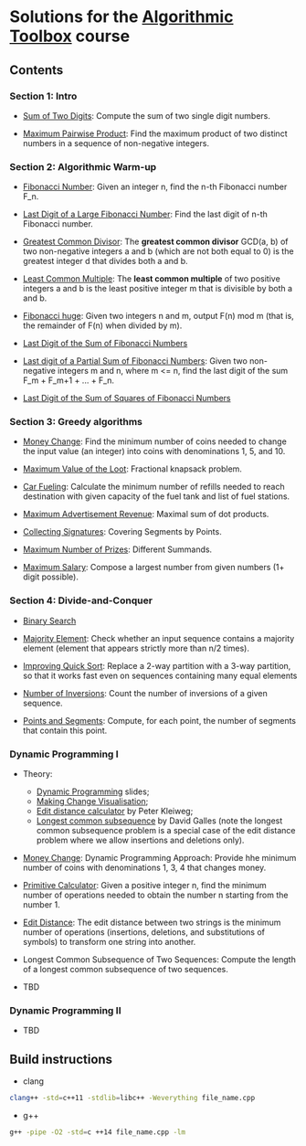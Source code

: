
# Solutions for the [Algorithmic Toolbox](https://www.coursera.org/learn/algorithmic-toolbox) course

## Contents

### Section 1: Intro

* [Sum of Two Digits](https://github.com/olpotkin/ds_and_algos_modern_cpp/blob/master/algorithmic-toolbox/week1/1_sum_of_two_digits/APlusB.cpp):
   Compute the sum of two single digit numbers.

* [Maximum Pairwise Product](https://github.com/olpotkin/ds_and_algos_modern_cpp/blob/master/algorithmic-toolbox/week1/2_maximum_pairwise_product/max_pairwise_product.cpp):
   Find the maximum product of two distinct numbers in a sequence of non-negative integers.

### Section 2: Algorithmic Warm-up

* [Fibonacci Number](https://github.com/olpotkin/ds_and_algos_modern_cpp/blob/master/algorithmic-toolbox/week2/1_fibonacci_number/fibonacci.cpp):
   Given an integer n, find the n-th Fibonacci number F_n.

* [Last Digit of a Large Fibonacci Number](https://github.com/olpotkin/ds_and_algos_modern_cpp/blob/master/algorithmic-toolbox/week2/2_last_digit_of_fibonacci_number/fibonacci_last_digit.cpp):
   Find the last digit of n-th Fibonacci number.

* [Greatest Common Divisor](https://github.com/olpotkin/ds_and_algos_modern_cpp/blob/master/algorithmic-toolbox/week2/3_greatest_common_divisor/gcd.cpp):
   The **greatest common divisor** GCD(a, b) of two non-negative integers a and b (which are not both equal to 0) is the greatest integer d that divides both a and b.

* [Least Common Multiple](https://github.com/olpotkin/ds_and_algos_modern_cpp/blob/master/algorithmic-toolbox/week2/4_least_common_multiple/lcm.cpp):
   The **least common multiple** of two positive integers a and b is the least positive integer m that is divisible by both a and b.

* [Fibonacci huge](https://github.com/olpotkin/ds_and_algos_modern_cpp/blob/master/algorithmic-toolbox/week2/5_fibonacci_number_again/fibonacci_huge.cpp):
   Given two integers n and m, output F(n) mod m (that is, the remainder of F(n) when divided by m).

* [Last Digit of the Sum of Fibonacci Numbers](https://github.com/olpotkin/ds_and_algos_modern_cpp/blob/master/algorithmic-toolbox/week2/6_last_digit_of_the_sum_of_fibonacci_numbers/fibonacci_sum_last_digit.cpp)

* [Last digit of a Partial Sum of Fibonacci Numbers](https://github.com/olpotkin/ds_and_algos_modern_cpp/blob/master/algorithmic-toolbox/week2/7_last_digit_of_the_fibonacci_partial_sum/fibonacci_partial_sum.cpp):
   Given two non-negative integers m and n, where m <= n, find the last digit of the sum F_m + F_m+1 + ... + F_n.

* [Last Digit of the Sum of Squares of Fibonacci Numbers](https://github.com/olpotkin/ds_and_algos_modern_cpp/blob/master/algorithmic-toolbox/week2/8_last_digit_of_the_sum_of_squares_of_fibonacci_numbers/fibonacci_sum_squares.cpp)

### Section 3: Greedy algorithms

* [Money Change](https://github.com/olpotkin/ds_and_algos_modern_cpp/blob/master/algorithmic-toolbox/week3/1_money_change/change.cpp):
   Find the minimum number of coins needed to change the input value (an integer) into coins with denominations 1, 5, and 10.

* [Maximum Value of the Loot](https://github.com/olpotkin/ds_and_algos_modern_cpp/blob/master/algorithmic-toolbox/week3/2_maximum_value_of_the_loot/fractional_knapsack.cpp):
   Fractional knapsack problem.

* [Car Fueling](https://github.com/olpotkin/ds_and_algos_modern_cpp/blob/master/algorithmic-toolbox/week3/3_car_fueling/car_fueling.cpp):
   Calculate the minimum number of refills needed to reach destination with given capacity of the fuel tank and list of fuel stations.

* [Maximum Advertisement Revenue](https://github.com/olpotkin/ds_and_algos_modern_cpp/blob/master/algorithmic-toolbox/week3/4_maximum_advertisement_revenue/dot_product.cpp):
   Maximal sum of dot products.

* [Collecting Signatures](https://github.com/olpotkin/ds_and_algos_modern_cpp/blob/master/algorithmic-toolbox/week3/5_collecting_signatures/covering_segments.cpp):
   Covering Segments by Points.

* [Maximum Number of Prizes](https://github.com/olpotkin/ds_and_algos_modern_cpp/blob/master/algorithmic-toolbox/week3/6_maximum_number_of_prizes/different_summands.cpp):
   Different Summands.

* [Maximum Salary](https://github.com/olpotkin/ds_and_algos_modern_cpp/blob/master/algorithmic-toolbox/week3/7_maximum_salary/largest_number.cpp):
   Compose a largest number from given numbers (1+ digit possible).

### Section 4: Divide-and-Conquer

* [Binary Search](https://github.com/olpotkin/ds_and_algos_modern_cpp/blob/master/algorithmic-toolbox/week4/1_binary_search/binary_search.cpp)

* [Majority Element](https://github.com/olpotkin/ds_and_algos_modern_cpp/blob/master/algorithmic-toolbox/week4/2_majority_element/majority_element.cpp):
   Check whether an input sequence contains a majority element (element that appears strictly more than n/2 times).

* [Improving Quick Sort](https://github.com/olpotkin/ds_and_algos_modern_cpp/blob/master/algorithmic-toolbox/week4/3_improving_quicksort/sorting.cpp):
   Replace a 2-way partition with a 3-way partition, so that it works fast even on sequences containing many equal elements

* [Number of Inversions](https://github.com/olpotkin/ds_and_algos_modern_cpp/blob/master/algorithmic-toolbox/week4/4_number_of_inversions/inversions.cpp):
   Count the number of inversions of a given sequence.

* [Points and Segments](https://github.com/olpotkin/ds_and_algos_modern_cpp/blob/master/algorithmic-toolbox/week4/5_organizing_a_lottery/points_and_segments.cpp):
   Compute, for each point, the number of segments that contain this point.

### Dynamic Programming I

* Theory:
  * [Dynamic Programming](https://www.dropbox.com/s/qxzh146jd72188d/dynprog.pdf) slides;
  * [Making Change Visualisation](https://www.cs.usfca.edu/~galles/visualization/DPChange.html);
  * [Edit distance calculator](http://www.let.rug.nl/kleiweg/lev/) by Peter Kleiweg;
  * [Longest common subsequence](https://www.cs.usfca.edu/~galles/visualization/DPLCS.html) by David Galles (note the longest common subsequence problem is a special case of the edit distance problem where we allow insertions and deletions only).

* [Money Change](https://github.com/olpotkin/ds_and_algos_modern_cpp/blob/master/algorithmic-toolbox/week5/1_money_change_again/change_dp.cpp):
   Dynamic Programming Approach: Provide hhe minimum number of coins with denominations 1, 3, 4 that changes money.

* [Primitive Calculator](https://github.com/olpotkin/ds_and_algos_modern_cpp/blob/master/algorithmic-toolbox/week5/2_primitive_calculator/primitive_calculator.cpp):
   Given a positive integer n, find the minimum number of operations needed to obtain the number n starting from the number 1.

* [Edit Distance](https://github.com/olpotkin/ds_and_algos_modern_cpp/blob/master/algorithmic-toolbox/week5/3_edit_distance/edit_distance.cpp):
   The edit distance between two strings is the minimum number of operations (insertions, deletions, and substitutions of symbols) to transform one string into another.

* Longest Common Subsequence of Two Sequences:
   Compute the length of a longest common subsequence of two sequences.

* TBD

### Dynamic Programming II

* TBD

## Build instructions

* clang

```bash
clang++ -std=c++11 -stdlib=libc++ -Weverything file_name.cpp
```

* g++

```bash
g++ -pipe -O2 -std=c ++14 file_name.cpp -lm
```
